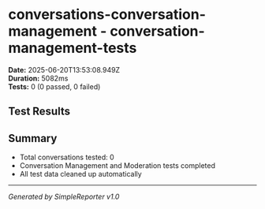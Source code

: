 # conversations-conversation-management - conversation-management-tests

**Date:** 2025-06-20T13:53:08.949Z  
**Duration:** 5082ms  
**Tests:** 0 (0 passed, 0 failed)

## Test Results



## Summary

- Total conversations tested: 0
- Conversation Management and Moderation tests completed
- All test data cleaned up automatically

---
*Generated by SimpleReporter v1.0*
